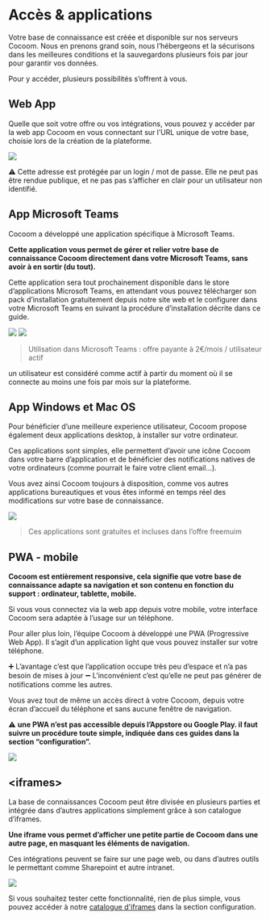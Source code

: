 # Accès & applications

Votre base de connaissance est créée et disponible sur nos serveurs Cocoom.
Nous en prenons grand soin, nous l’hébergeons et la sécurisons dans les meilleures conditions et la sauvegardons plusieurs fois par jour pour garantir vos données.

Pour y accéder, plusieurs possibilités s’offrent à vous.

## Web App

Quelle que soit votre offre ou vos intégrations, vous pouvez y accéder par la web app Cocoom en vous connectant sur l’URL unique de votre base, choisie lors de la création de la plateforme.


![](https://paper-attachments.dropbox.com/s_9C6F80C9915FD694935202043906B947828EED1A9F8980B7AC5630C309BB899C_1589105891567_Plan+de+travail+48cocoom-guides-2.png)


⚠️ Cette adresse est protégée par un login / mot de passe.
Elle ne peut pas être rendue publique, et ne pas pas s’afficher en clair pour un utilisateur non identifié.


## App Microsoft Teams

Cocoom a développé une application spécifique à Microsoft Teams.

**Cette application vous permet de gérer et relier votre base de connaissance Cocoom directement dans votre Microsoft Teams, sans avoir à en sortir (du tout).**

Cette application sera tout prochainement disponible dans le store d’applications Microsoft Teams, en attendant vous pouvez télécharger son pack d’installation gratuitement depuis notre site web et le configurer dans votre Microsoft Teams en suivant la procédure d’installation décrite dans ce guide.


![](https://paper-attachments.dropbox.com/s_9C6F80C9915FD694935202043906B947828EED1A9F8980B7AC5630C309BB899C_1589106651347_Plan+de+travail+50cocoom-guides-2.png)
![](https://paper-attachments.dropbox.com/s_9C6F80C9915FD694935202043906B947828EED1A9F8980B7AC5630C309BB899C_1589106651368_Plan+de+travail+49cocoom-guides-2.png)



> Utilisation dans Microsoft Teams : offre payante à 2€/mois / utilisateur actif

un utilisateur est considéré comme actif à partir du moment où il se connecte au moins une fois par mois sur la plateforme.



## App Windows et Mac OS

Pour bénéficier d’une meilleure experience utilisateur, Cocoom propose également deux applications desktop, à installer sur votre ordinateur.

Ces applications sont simples, elle permettent d’avoir une icône Cocoom dans votre barre d’application et de bénéficier des notifications natives de votre ordinateurs (comme pourrait le faire votre client email…).

Vous avez ainsi Cocoom toujours à disposition, comme vos autres applications bureautiques et vous êtes informé en temps réel des modifications sur votre base de connaissance.


![](https://paper-attachments.dropbox.com/s_9C6F80C9915FD694935202043906B947828EED1A9F8980B7AC5630C309BB899C_1589106958431_Plan+de+travail+39demo-tour-cocoom.png)



> Ces applications sont gratuites et incluses dans l’offre freemuim



## PWA - mobile

**Cocoom est entièrement responsive, cela signifie que votre base de connaissance adapte sa navigation et son contenu en fonction du support : ordinateur, tablette, mobile.**

Si vous vous connectez via la web app depuis votre mobile, votre interface Cocoom sera adaptée à l’usage sur un téléphone.

Pour aller plus loin, l’équipe Cocoom à développé une PWA (Progressive Web App). Il s’agit d’un application light que vous pouvez installer sur votre téléphone.

➕ L’avantage c’est que l’application occupe très peu d’espace et n’a pas besoin de mises à jour
➖ L’inconvénient c’est qu’elle ne peut pas générer de notifications comme les autres.

Vous avez tout de même un accès direct à votre Cocoom, depuis votre écran d’accueil du téléphone et sans aucune fenêtre de navigation.

⚠️ **une PWA n’est pas accessible depuis l’Appstore ou Google Play. il faut suivre un procédure toute simple, indiquée dans ces guides dans la section “configuration”.**


![](https://paper-attachments.dropbox.com/s_9C6F80C9915FD694935202043906B947828EED1A9F8980B7AC5630C309BB899C_1589107971507_Plan+de+travail+51cocoom-guides-2.png)




## &lt;iframes&gt;

La base de connaissances Cocoom peut être divisée en plusieurs parties et intégrée dans d’autres applications simplement grâce à son catalogue d’iframes.

**Une iframe vous permet d’afficher une petite partie de Cocoom dans une autre page, en masquant les éléments de navigation.**

Ces intégrations peuvent se faire sur une page web, ou dans d’autres outils le permettant comme Sharepoint et autre intranet.


![](https://paper-attachments.dropbox.com/s_9C6F80C9915FD694935202043906B947828EED1A9F8980B7AC5630C309BB899C_1589108697056_Capture-decran-2019-05-23-a-09.16.19.png)


Si vous souhaitez tester cette fonctionnalité, rien de plus simple, vous pouvez accéder à notre [catalogue d'iframes](/fr/getting-started/iframe.md#liste-des-url-d-iframes-disponible) dans la section configuration.

